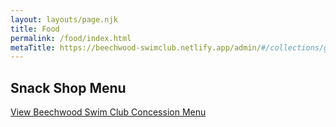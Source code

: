 ```yaml
---
layout: layouts/page.njk
title: Food
permalink: /food/index.html
metaTitle: https://beechwood-swimclub.netlify.app/admin/#/collections/generic_pages
---
```

## Snack Shop Menu

[View Beechwood Swim Club Concession Menu](https://beechwood-swim-club.netlify.app/images/Beechwood-Swim-Club-Menu.pdf)